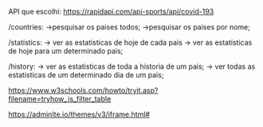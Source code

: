 API que escolhi:
    https://rapidapi.com/api-sports/api/covid-193

/countries:
->pesquisar os paises todos;
->pesquisar os paises por nome;

/statistics:
-> ver as estatisticas de hoje de cada pais
-> ver as estatisticas de hoje para um determinado pais;

/history:
-> ver as estatisticas de toda a historia de um pais;
-> ver todas as estatisticas de um determinado dia de um pais;


https://www.w3schools.com/howto/tryit.asp?filename=tryhow_js_filter_table

https://adminlte.io/themes/v3/iframe.html#
